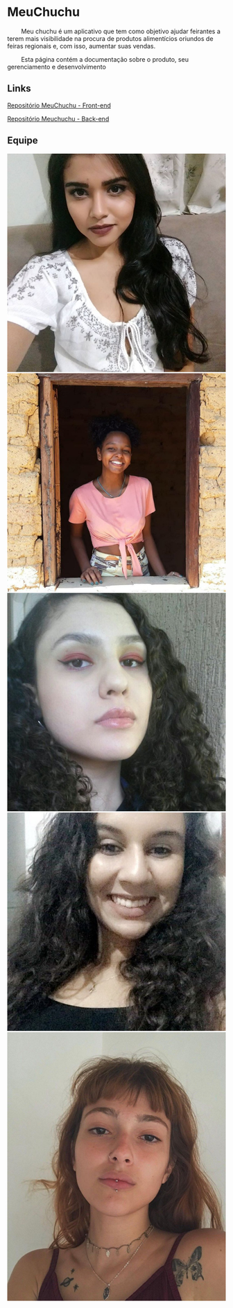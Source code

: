 # MeuChuchu
<p aling= "justify"> &emsp;&emsp; 
Meu chuchu é um aplicativo que tem como objetivo ajudar feirantes a terem mais visibilidade na procura de produtos alimentícios oriundos de feiras regionais e, com isso, aumentar suas vendas. </p>
<p aling= "justify"> &emsp;&emsp; 
Esta página contém a documentação sobre o produto, seu gerenciamento e desenvolvimento</p>

## Links
[Repositório MeuChuchu - Front-end](https://github.com/lorranyoliveira/MeuChuchu)

[Repositório Meuchuchu - Back-end](https://github.com/saracampss/MeuChuchu-Backend)

## Equipe
 
![Daniela Soares](https://raw.githubusercontent.com/lorranyoliveira/MeuChuchu.github.io/gh-pages/docs/images/eu.jpg)
![Giovana Dionisio](https://raw.githubusercontent.com/lorranyoliveira/MeuChuchu.github.io/gh-pages/docs/images/giovana.jpeg)
![Hérya](https://raw.githubusercontent.com/lorranyoliveira/MeuChuchu.github.io/gh-pages/docs/images/herya.jpeg)
![Lorrany Oliveira](https://raw.githubusercontent.com/lorranyoliveira/MeuChuchu.github.io/gh-pages/docs/images/lorrany.jpeg)
![Sara Campos](https://raw.githubusercontent.com/lorranyoliveira/MeuChuchu.github.io/gh-pages/docs/images/sara.jpg)

 
